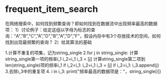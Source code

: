 # frequent_item_search
在网络搜索中，如何找到频繁查询？即如何找到在数据流中出现频率最高的数据项：
1）讨论例子：给定这组以字母为标志的查询："A","B","C","A","D","B","A","D","F"，假设内存中有3个存放技术的空间，如何找到出现最频繁的查询？
2）给其算法的基础


1.计算不重复的项集，记为string_single
2.for j in string_single:
    计算string_single第一项的频率i_1
    i_2=i_1
    i_3 = [j]
    计算string_single第二项到len(string_single)项的频率i_1
    if  i_2<i_1:
        i_2=i_1
        i_3 = [j]
if  i_2=i_1:
        i_3.append(j)
3.去除i_3中的重复项
4. i in i_3:
   print("频率最高的数据项是："，string_single[i])
